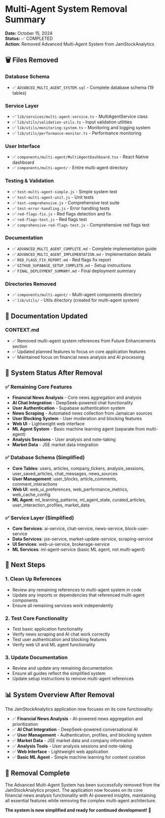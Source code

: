 # Multi-Agent System Removal Summary

**Date:** October 15, 2024  
**Status:** ✅ COMPLETED  
**Action:** Removed Advanced Multi-Agent System from JamStockAnalytics  

## 🗑️ **Files Removed**

### **Database Schema**
- ✅ `ADVANCED_MULTI_AGENT_SYSTEM.sql` - Complete database schema (19 tables)

### **Service Layer**
- ✅ `lib/services/multi-agent-service.ts` - MultiAgentService class
- ✅ `lib/utils/validation-utils.ts` - Input validation utilities
- ✅ `lib/utils/monitoring-system.ts` - Monitoring and logging system
- ✅ `lib/utils/performance-monitor.ts` - Performance monitoring

### **User Interface**
- ✅ `components/multi-agent/MultiAgentDashboard.tsx` - React Native dashboard
- ✅ `components/multi-agent/` - Entire multi-agent directory

### **Testing & Validation**
- ✅ `test-multi-agent-simple.js` - Simple system test
- ✅ `test-multi-agent-unit.js` - Unit tests
- ✅ `test-comprehensive.js` - Comprehensive test suite
- ✅ `test-error-handling.js` - Error handling tests
- ✅ `red-flags-fix.js` - Red flags detection and fix
- ✅ `red-flags-test.js` - Red flags test
- ✅ `comprehensive-red-flags-test.js` - Comprehensive red flags test

### **Documentation**
- ✅ `ADVANCED_MULTI_AGENT_COMPLETE.md` - Complete implementation guide
- ✅ `ADVANCED_MULTI_AGENT_IMPLEMENTATION.md` - Implementation details
- ✅ `RED_FLAGS_FIX_REPORT.md` - Red flags fix report
- ✅ `GITHUB_SUPABASE_SETUP_COMPLETE.md` - Setup instructions
- ✅ `FINAL_DEPLOYMENT_SUMMARY.md` - Final deployment summary

### **Directories Removed**
- ✅ `components/multi-agent/` - Multi-agent components directory
- ✅ `lib/utils/` - Utils directory (created for multi-agent system)

## 📝 **Documentation Updated**

### **CONTEXT.md**
- ✅ Removed multi-agent system references from Future Enhancements section
- ✅ Updated planned features to focus on core application features
- ✅ Maintained focus on financial news analysis and AI processing

## 🎯 **System Status After Removal**

### **✅ Remaining Core Features**
- **Financial News Analysis** - Core news aggregation and analysis
- **AI Chat Integration** - DeepSeek-powered chat functionality
- **User Authentication** - Supabase authentication system
- **News Scraping** - Automated news collection from Jamaican sources
- **User Blocking System** - User moderation and blocking features
- **Web UI** - Lightweight web interface
- **ML Agent System** - Basic machine learning agent (separate from multi-agent)
- **Analysis Sessions** - User analysis and note-taking
- **Market Data** - JSE market data integration

### **✅ Database Schema (Simplified)**
- **Core Tables**: users, articles, company_tickers, analysis_sessions, user_saved_articles, chat_messages, news_sources
- **User Management**: user_blocks, article_comments, comment_interactions
- **Web UI**: web_ui_preferences, web_performance_metrics, web_cache_config
- **ML Agent**: ml_learning_patterns, ml_agent_state, curated_articles, user_interaction_profiles, market_data

### **✅ Service Layer (Simplified)**
- **Core Services**: ai-service, chat-service, news-service, block-user-service
- **Data Services**: jse-service, market-update-service, scraping-service
- **UI Services**: web-ui-service, brokerage-service
- **ML Services**: ml-agent-service (basic ML agent, not multi-agent)

## 🚀 **Next Steps**

### **1. Clean Up References**
- Review any remaining references to multi-agent system in code
- Update any imports or dependencies that referenced multi-agent components
- Ensure all remaining services work independently

### **2. Test Core Functionality**
- Test basic application functionality
- Verify news scraping and AI chat work correctly
- Test user authentication and blocking features
- Verify web UI and ML agent functionality

### **3. Update Documentation**
- Review and update any remaining documentation
- Ensure all guides reflect the simplified system
- Update setup instructions to remove multi-agent references

## 📊 **System Overview After Removal**

The JamStockAnalytics application now focuses on its core functionality:

- ✅ **Financial News Analysis** - AI-powered news aggregation and prioritization
- ✅ **AI Chat Integration** - DeepSeek-powered conversational AI
- ✅ **User Management** - Authentication, profiles, and blocking system
- ✅ **Market Data** - JSE market data and company information
- ✅ **Analysis Tools** - User analysis sessions and note-taking
- ✅ **Web Interface** - Lightweight web application
- ✅ **Basic ML Agent** - Simple machine learning for content curation

## 🎉 **Removal Complete**

The Advanced Multi-Agent System has been successfully removed from the JamStockAnalytics project. The application now focuses on its core financial news analysis functionality with AI-powered insights, maintaining all essential features while removing the complex multi-agent architecture.

**The system is now simplified and ready for continued development!** 🚀
